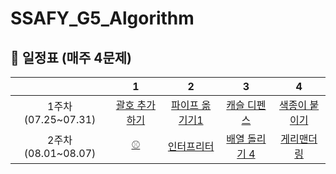 # SSAFY_G5_Algorithm


## **📅 일정표 (매주 4문제)**

| |1|2|3|4|
|:-:|:-:|:-:|:-:|:-:|
|1주차(07.25~07.31)|[괄호 추가하기](https://www.acmicpc.net/problem/16637)|[파이프 옮기기1](https://www.acmicpc.net/problem/17070)|[캐슬 디펜스](https://www.acmicpc.net/problem/17135)|[색종이 붙이기](https://www.acmicpc.net/problem/17136)|
|2주차(08.01~08.07)|[⚾](https://www.acmicpc.net/problem/17281)|[인터프리터](https://www.acmicpc.net/problem/3954)|[배열 돌리기 4](https://www.acmicpc.net/problem/17406)|[게리맨더링](https://www.acmicpc.net/problem/17471)|

